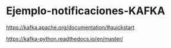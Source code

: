 # Ejemplo-notificaciones-KAFKA

https://kafka.apache.org/documentation/#quickstart

https://kafka-python.readthedocs.io/en/master/
